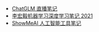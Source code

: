 +   [ChatGLM 直播笔记](docs/chatglm/README.md)
+   [李宏毅机器学习深度学习笔记 2021](docs/leemldl/README.md)
+   [ShowMeAI 人工智能工具笔记](docs/showmeai-tool/README.md)